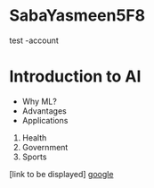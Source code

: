 # SabaYasmeen5F8
test -account

# Introduction to AI

 - Why ML?
 -  Advantages
 -  Applications

1. Health
2. Government
3. Sports


[link to be displayed]
[google](https://www.google.com/url?sa=i&url=https%3A%2F%2Fwww.pexels.com%2Fsearch%2Frose%2520flower%2F&psig=AOvVaw0RFFg_lI1ZaJzFSZB0LQf0&ust=1731145223016000&source=images&cd=vfe&opi=89978449&ved=0CBQQjRxqFwoTCPCny-64zIkDFQAAAAAdAAAAABAJ)

